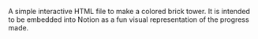 A simple interactive HTML file to make a colored brick tower. 
It is intended to be embedded into Notion as a fun visual representation of the progress made.
